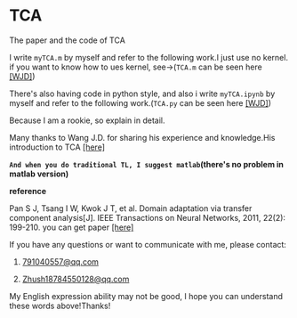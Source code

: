 # TCA

The paper and the code of TCA

I write `myTCA.m` by myself and refer to the following work.I just use no kernel. if you want to know how to ues kernel, see->(`TCA.m` can be seen here [[WJD]](https://github.com/jindongwang/transferlearning/tree/master/code/traditional/TCA))

There's also having code in python style, and also i write `myTCA.ipynb` by myself and refer to the following work.(`TCA.py` can be seen here [[WJD]](https://github.com/jindongwang/transferlearning/tree/master/code/traditional/TCA))

Because I am a rookie, so explain in detail.

Many thanks to Wang J.D. for sharing his experience and knowledge.His introduction to TCA [[here]](https://zhuanlan.zhihu.com/p/26764147)

**`And when you do traditional TL, I suggest matlab`(there's no problem in matlab version)**

**reference**

Pan S J, Tsang I W, Kwok J T, et al. Domain adaptation via transfer component analysis[J]. IEEE Transactions on Neural Networks, 2011, 22(2): 199-210. you can get paper [[here]](https://ieeexplore.ieee.org/stamp/stamp.jsp?tp=&arnumber=5640675)

If you have any questions or want to communicate with me, please contact:

1. 791040557@qq.com

2. Zhush18784550128@qq.com

My English expression ability may not be good, I hope you can understand these words above!Thanks!

